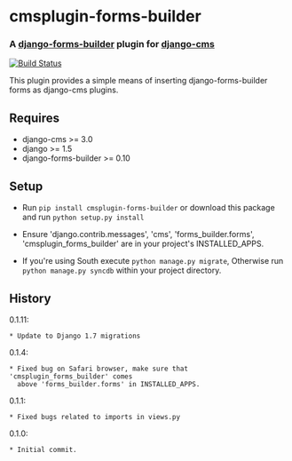 # cmsplugin-forms-builder


### A [django-forms-builder](https://github.com/stephenmcd/django-forms-builder) plugin for [django-cms](https://github.com/divio/django-cms)

[![Build Status](https://travis-ci.org/nimbis/cmsplugin-forms-builder.svg?branch=master)](https://travis-ci.org/nimbis/cmsplugin-forms-builder)

This plugin provides a simple means of inserting django-forms-builder forms
as django-cms plugins.


## Requires

* django-cms >= 3.0
* django >= 1.5
* django-forms-builder >= 0.10


## Setup

* Run `pip install cmsplugin-forms-builder` or download this package and run `python setup.py install`

* Ensure 'django.contrib.messages', 'cms', 'forms_builder.forms',
  'cmsplugin_forms_builder' are in your project's INSTALLED_APPS.

* If you're using South execute `python manage.py migrate`, Otherwise run
  `python manage.py syncdb` within your project directory.


## History

0.1.11:

    * Update to Django 1.7 migrations

0.1.4:

	* Fixed bug on Safari browser, make sure that 'cmsplugin_forms_builder' comes
	  above 'forms_builder.forms' in INSTALLED_APPS.

0.1.1:

    * Fixed bugs related to imports in views.py

0.1.0:

    * Initial commit.

